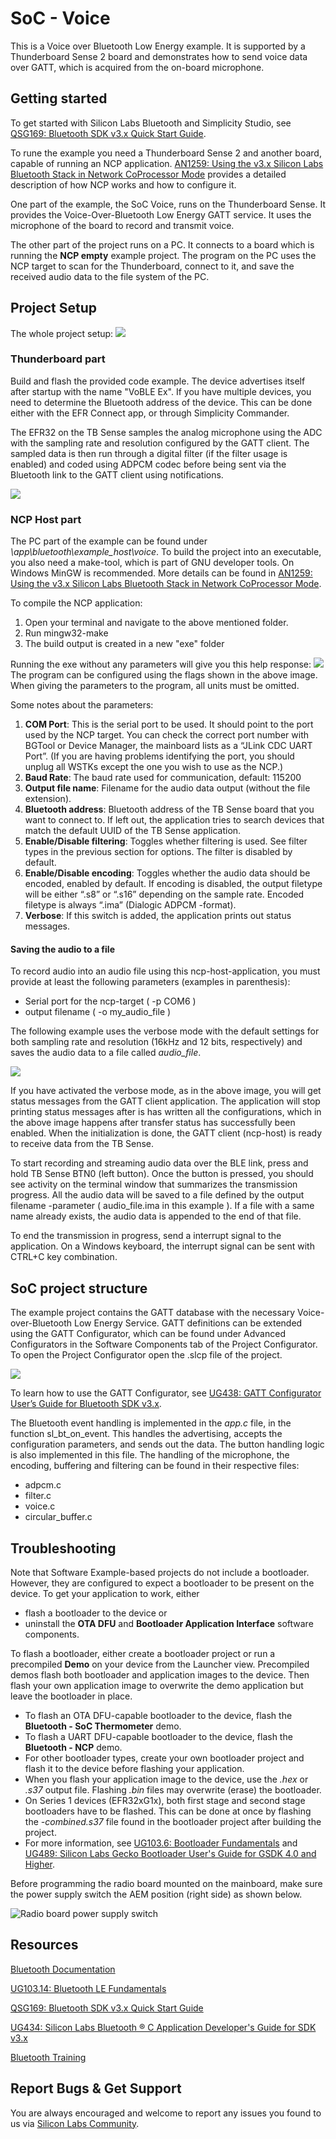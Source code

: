 # SoC - Voice

This is a Voice over Bluetooth Low Energy example. It is supported by a Thunderboard Sense 2 board and demonstrates how to send voice data over GATT, which is acquired from the on-board microphone.

## Getting started

To get started with Silicon Labs Bluetooth and Simplicity Studio, see [QSG169: Bluetooth SDK v3.x Quick Start Guide](https://www.silabs.com/documents/public/quick-start-guides/qsg169-bluetooth-sdk-v3x-quick-start-guide.pdf).

To rune the example you need a Thunderboard Sense 2 and another board, capable of running an NCP application. [AN1259: Using the v3.x Silicon Labs Bluetooth Stack in Network CoProcessor Mode](https://www.silabs.com/documents/public/application-notes/an1259-bt-ncp-mode-sdk-v3x.pdf) provides a detailed description of how NCP works and how to configure it.

One part of the example, the SoC Voice, runs on the Thunderboard Sense. It provides the Voice-Over-Bluetooth Low Energy GATT service. It uses the microphone of the board to record and transmit voice.

The other part of the project runs on a PC. It connects to a board which is running the **NCP empty** example project. The program on the PC uses the NCP target to scan for the Thunderboard, connect to it, and save the received audio data to the file system of the PC.

## Project Setup

The whole project setup:
![](readme_img1.png)

### Thunderboard part
Build and flash the provided code example. The device advertises itself after startup with the name "VoBLE Ex". If you have multiple devices, you need to determine the Bluetooth address of the device. This can be done either with the EFR Connect app, or through Simplicity Commander.

The EFR32 on the TB Sense samples the analog microphone using the ADC with the sampling rate and resolution configured by the GATT client. The sampled data is then run through a digital filter (if the filter usage is enabled) and coded using ADPCM codec before being sent via the Bluetooth link to the GATT client using notifications.

![](readme_img2.png)


### NCP Host part
The PC part of the example can be found under *<SDK-installation-location>\app\bluetooth\example_host\voice*. 
To build the project into an executable, you also need a make-tool, which is part of GNU developer tools. On Windows MinGW is recommended. More details can be found in [AN1259: Using the v3.x Silicon Labs Bluetooth Stack in Network CoProcessor Mode](https://www.silabs.com/documents/public/application-notes/an1259-bt-ncp-mode-sdk-v3x.pdf).

To compile the NCP application:

1. Open your terminal and navigate to the above mentioned folder.
2. Run mingw32-make
3. The build output is created in a new "exe" folder

Running the exe without any parameters will give you this help response:
![](readme_img3.png)
The program can be configured using the flags shown in the above image. When giving the parameters to the program, all units must be omitted.

Some notes about the parameters:
1. **COM Port**: This is the serial port to be used. It should point to the port used by the NCP target. You can check the correct port number with BGTool or Device Manager, the mainboard lists as a “JLink CDC UART Port”. (If you are having problems identifying the port, you should unplug all WSTKs except the one you wish to use as the NCP.)
2. **Baud Rate**: The baud rate used for communication, default: 115200
3. **Output file name**: Filename for the audio data output (without the file extension).
4. **Bluetooth address**: Bluetooth address of the TB Sense board that you want to connect to. If left out, the application tries to search devices that match the default UUID of the TB Sense application.
5. **Enable/Disable filtering**: Toggles whether filtering is used. See filter types in the previous section for options. The filter is disabled by default.
6. **Enable/Disable encoding**: Toggles whether the audio data should be encoded, enabled by default. If encoding is disabled, the output filetype will be either “.s8” or “.s16” depending on the sample rate. Encoded filetype is always “.ima” (Dialogic ADPCM -format).
7. **Verbose**: If this switch is added, the application prints out status messages.

#### Saving the audio to a file
To record audio into an audio file using this ncp-host-application, you must provide at least the following parameters (examples in parenthesis):

* Serial port for the ncp-target ( -p COM6 )
* output filename ( -o my_audio_file )

The following example uses the verbose mode with the default settings for both sampling rate and resolution (16kHz and 12 bits, respectively) and saves the audio data to a file called *audio_file*.

![](readme_img4.png)

If you have activated the verbose mode, as in the above image, you will get status messages from the GATT client application. The application will stop printing status messages after is has written all the configurations, which in the above image happens after transfer status has successfully been enabled. When the initialization is done, the GATT client (ncp-host) is ready to receive data from the TB Sense.

To start recording and streaming audio data over the BLE link, press and hold TB Sense BTN0 (left button). Once the button is pressed, you should see activity on the terminal window that summarizes the transmission progress. All the audio data will be saved to a file defined by the output filename -parameter ( audio_file.ima in this example ). If a file with a same name already exists, the audio data is appended to the end of that file.

To end the transmission in progress, send a interrupt signal to the application. On a Windows keyboard, the interrupt signal can be sent with CTRL+C key combination.

## SoC project structure
The example project contains the GATT database with the necessary Voice-over-Bluetooth Low Energy Service. GATT definitions can be extended using the GATT Configurator, which can be found under Advanced Configurators in the Software Components tab of the Project Configurator. To open the Project Configurator open the .slcp file of the project.

![](readme_img5.png)

To learn how to use the GATT Configurator, see [UG438: GATT Configurator User’s Guide for Bluetooth SDK v3.x](https://www.silabs.com/documents/public/user-guides/ug438-gatt-configurator-users-guide-sdk-v3x.pdf).

The Bluetooth event handling is implemented in the *app.c* file, in the function sl_bt_on_event. This handles the advertising, accepts the configuration parameters, and sends out the data.
The button handling logic is also implemented in this file.
The handling of the microphone, the encoding, buffering and filtering can be found in their respective files:
* adpcm.c
* filter.c
* voice.c
* circular_buffer.c

## Troubleshooting

Note that Software Example-based projects do not include a bootloader. However, they are configured to expect a bootloader to be present on the device. To get your application to work, either
- flash a bootloader to the device or
- uninstall the **OTA DFU** and **Bootloader Application Interface** software components.

To flash a bootloader, either create a bootloader project or run a precompiled **Demo** on your device from the Launcher view. Precompiled demos flash both bootloader and application images to the device. Then flash your own application image to overwrite the demo application but leave the bootloader in place. 

- To flash an OTA DFU-capable bootloader to the device, flash the **Bluetooth - SoC Thermometer** demo.
- To flash a UART DFU-capable bootloader to the device, flash the **Bluetooth - NCP** demo.
- For other bootloader types, create your own bootloader project and flash it to the device before flashing your application.
- When you flash your application image to the device, use the *.hex* or *.s37* output file. Flashing *.bin* files may overwrite (erase) the bootloader.
- On Series 1 devices (EFR32xG1x), both first stage and second stage bootloaders have to be flashed. This can be done at once by flashing the *-combined.s37* file found in the bootloader project after building the project.
- For more information, see [UG103.6: Bootloader Fundamentals](https://www.silabs.com/documents/public/user-guides/ug103-06-fundamentals-bootloading.pdf) and [UG489: Silicon Labs Gecko Bootloader User's Guide for GSDK 4.0 and Higher](https://cn.silabs.com/documents/public/user-guides/ug489-gecko-bootloader-user-guide-gsdk-4.pdf).

Before programming the radio board mounted on the mainboard, make sure the power supply switch the AEM position (right side) as shown below.

![Radio board power supply switch](readme_img0.png)

## Resources

[Bluetooth Documentation](https://docs.silabs.com/bluetooth/latest/)

[UG103.14: Bluetooth LE Fundamentals](https://www.silabs.com/documents/public/user-guides/ug103-14-fundamentals-ble.pdf)

[QSG169: Bluetooth SDK v3.x Quick Start Guide](https://www.silabs.com/documents/public/quick-start-guides/qsg169-bluetooth-sdk-v3x-quick-start-guide.pdf)

[UG434: Silicon Labs Bluetooth ® C Application Developer's Guide for SDK v3.x](https://www.silabs.com/documents/public/user-guides/ug434-bluetooth-c-soc-dev-guide-sdk-v3x.pdf)

[Bluetooth Training](https://www.silabs.com/support/training/bluetooth)

## Report Bugs & Get Support

You are always encouraged and welcome to report any issues you found to us via [Silicon Labs Community](https://www.silabs.com/community).